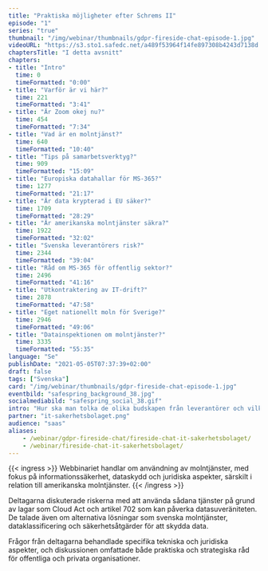 ```yaml
---
title: "Praktiska möjligheter efter Schrems II"
episode: "1"
series: "true"
thumbnail: "/img/webinar/thumbnails/gdpr-fireside-chat-episode-1.jpg"
videoURL: "https://s3.sto1.safedc.net/a489f53964f14fe897308b4243d7138d:processedvideos/gdpr-fireside-chat-episode-1/master.m3u8"
chaptersTitle: "I detta avsnitt"
chapters:
- title: "Intro"
  time: 0
  timeFormatted: "0:00"
- title: "Varför är vi här?"
  time: 221
  timeFormatted: "3:41"
- title: "Är Zoom okej nu?"
  time: 454
  timeFormatted: "7:34"
- title: "Vad är en molntjänst?"
  time: 640
  timeFormatted: "10:40"
- title: "Tips på samarbetsverktyg?"
  time: 909
  timeFormatted: "15:09"
- title: "Europiska datahallar för MS-365?"
  time: 1277
  timeFormatted: "21:17"
- title: "Är data krypterad i EU säker?"
  time: 1709
  timeFormatted: "28:29"
- title: "Är amerikanska molntjänster säkra?"
  time: 1922
  timeFormatted: "32:02"
- title: "Svenska leverantörers risk?"
  time: 2344
  timeFormatted: "39:04"
- title: "Råd om MS-365 för offentlig sektor?"
  time: 2496
  timeFormatted: "41:16"
- title: "Utkontraktering av IT-drift?"
  time: 2878
  timeFormatted: "47:58"
- title: "Eget nationellt moln för Sverige?"
  time: 2946
  timeFormatted: "49:06"
- title: "Datainspektionen om molntjänster?"
  time: 3335
  timeFormatted: "55:35"
language: "Se"
publishDate: "2021-05-05T07:37:39+02:00"
draft: false
tags: ["Svenska"]
card: "/img/webinar/thumbnails/gdpr-fireside-chat-episode-1.jpg"
eventbild: "safespring_background_38.jpg"
socialmediabild: "safespring_social_38.gif"
intro: "Hur ska man tolka de olika budskapen från leverantörer och vilka praktiska metoder kan bolag redan nu börja jobba med utan att behöva byta molntjänst helt och hållet?"
partner: "it-sakerhetsbolaget.png"
audience: "saas"
aliases:
    - /webinar/gdpr-fireside-chat/fireside-chat-it-sakerhetsbolaget/
    - /webinar/fireside-chat-it-sakerhetsbolaget/
---
```


{{< ingress >}}
Webbinariet handlar om användning av molntjänster, med fokus på informationssäkerhet, dataskydd och juridiska aspekter, särskilt i relation till amerikanska molntjänster. 
{{< /ingress >}}

Deltagarna diskuterade riskerna med att använda sådana tjänster på grund av lagar som Cloud Act och artikel 702 som kan påverka datasuveräniteten. De talade även om alternativa lösningar som svenska molntjänster, dataklassificering och säkerhetsåtgärder för att skydda data. 

Frågor från deltagarna behandlade specifika tekniska och juridiska aspekter, och diskussionen omfattade både praktiska och strategiska råd för offentliga och privata organisationer.
